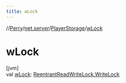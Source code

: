 ```yaml
---
title: wLock
---
```

//[Perry](../../../index.html)/[net.server](../index.html)/[PlayerStorage](index.html)/[wLock](w-lock.html)



# wLock



[jvm]\
val [wLock](w-lock.html): [ReentrantReadWriteLock.WriteLock](https://docs.oracle.com/javase/8/docs/api/java/util/concurrent/locks/ReentrantReadWriteLock.WriteLock.html)




